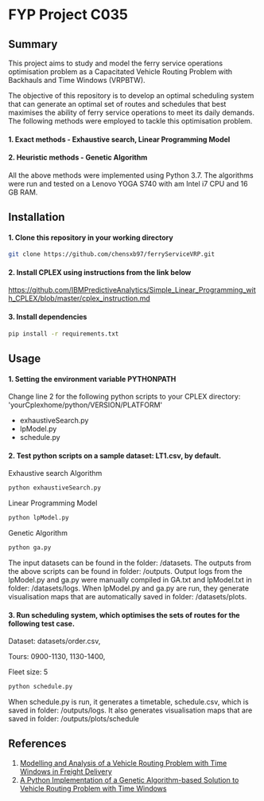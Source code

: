 # FYP Project C035

## Summary
This project aims to study and model the ferry service operations optimisation problem as a Capacitated Vehicle Routing Problem with Backhauls and Time Windows (VRPBTW).

The objective of this repository is to develop an optimal scheduling system that can generate an optimal set of routes and schedules that best maximises the ability of ferry service operations to meet its daily demands. The following methods were employed to tackle this optimisation problem.

#### 1. Exact methods - Exhaustive search, Linear Programming Model
#### 2. Heuristic methods - Genetic Algorithm

All the above methods were implemented using Python 3.7.
The algorithms were run and tested on a Lenovo YOGA S740 with am Intel i7 CPU and 16 GB RAM.

## Installation

#### 1. Clone this repository in your working directory

```bash
git clone https://github.com/chensxb97/ferryServiceVRP.git
```

#### 2. Install CPLEX using instructions from the link below

https://github.com/IBMPredictiveAnalytics/Simple_Linear_Programming_with_CPLEX/blob/master/cplex_instruction.md


#### 3. Install dependencies

```bash
pip install -r requirements.txt 
```

## Usage

#### 1. Setting the environment variable PYTHONPATH

Change line 2 for the following python scripts to your CPLEX directory: 'yourCplexhome/python/VERSION/PLATFORM'

- exhaustiveSearch.py
- lpModel.py
- schedule.py

#### 2. Test python scripts on a sample dataset: LT1.csv, by default. 

Exhaustive search Algorithm
```python
python exhaustiveSearch.py
```
Linear Programming Model
```python
python lpModel.py
```
Genetic Algorithm
```python
python ga.py
```
The input datasets can be found in the folder: /datasets.
The outputs from the above scripts can be found in folder: /outputs.
Output logs from the lpModel.py and ga.py were manually compiled in GA.txt and lpModel.txt in folder: /datasets/logs.
When lpModel.py and ga.py are run, they generate visualisation maps that are automatically saved in folder: /datasets/plots.

#### 3. Run scheduling system, which optimises the sets of routes for the following test case.

Dataset: datasets/order.csv,

Tours: 0900-1130, 1130-1400,

Fleet size: 5

```python
python schedule.py
```

When schedule.py is run, it generates a timetable, schedule.csv, which is saved in folder: /outputs/logs.
It also generates visualisation maps that are saved in folder: /outputs/plots/schedule

## References
1. [Modelling and Analysis of a Vehicle Routing Problem with Time Windows in Freight Delivery](https://github.com/dungtran209/Modelling-and-Analysis-of-a-Vehicle-Routing-Problem-with-Time-Windows-in-Freight-Delivery/blob/master/algorithm/VRPTW%20MIP%20Model.pdf)
2. [A Python Implementation of a Genetic Algorithm-based Solution to Vehicle Routing Problem with Time Windows](https://github.com/iRB-Lab/py-ga-VRPTW/tree/c8cab16278b05e9bd641e3afe0b55a34c6c67773)




